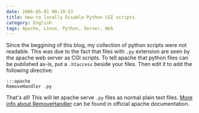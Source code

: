 ```yaml
---
date: 2006-05-01 00:19:53
title: How-to locally Disable Python CGI scripts.
category: English
tags: Apache, Linux, Python, Server, Web
---
```


Since the beggining of this blog, my collection of python scripts were not readable. This was due to the fact that files with `.py` extension are seen by the apache web server as CGI scripts. To tell apache that python files can be published as-is, put a `.htaccess` beside your files. Then edit it to add the following directive:

    :::apache
    RemoveHandler .py

That's all! This will let apache serve `.py` files as normal plain text files. [More info about RemoveHandler](https://httpd.apache.org/docs/1.3/mod/mod_mime.html.en#removehandler) can be found in official apache documentation.

